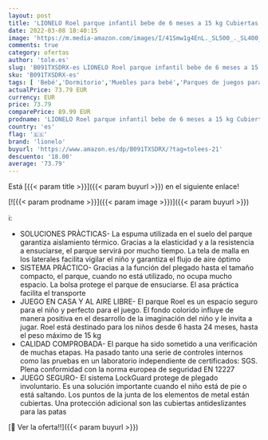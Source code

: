 ```yaml
---
layout: post
title: 'LIONELO Roel parque infantil bebe de 6 meses a 15 kg Cubiertas antideslizantes para las patas forma hexagonal bloqueo de plegado LockGuard plegado rápido bolsa de transporte  Azul '
date: 2022-03-08 18:40:15
image: 'https://m.media-amazon.com/images/I/41Smw1g4EnL._SL500_._SL400_.jpg'
comments: true
category: ofertas
author: 'tole.es'
slug: 'B091TXSDRX-es LIONELO Roel parque infantil bebe de 6 meses a 15 kg...'
sku: 'B091TXSDRX-es'
tags: [ 'Bebé','Dormitorio','Muebles para bebé','Parques de juegos para bebé','bebe','lionelo', ]
actualPrice: 73.79 EUR
currency: EUR
price: 73.79
comparePrice: 89.99 EUR
prodname: 'LIONELO Roel parque infantil bebe de 6 meses a 15 kg Cubiertas antideslizantes para las patas forma hexagonal bloqueo de plegado LockGuard plegado rápido bolsa de transporte  Azul '
country: 'es'
flag: '🇪🇸'
brand: 'lionelo'
buyurl: 'https://www.amazon.es/dp/B091TXSDRX/?tag=tolees-21'
descuento: '18.00'
average: '73.79'
---
```


Está [{{< param title >}}]({{< param buyurl >}}) en el siguiente enlace!

[![{{< param prodname >}}]({{< param image >}})]({{< param buyurl >}})

ℹ️:

- SOLUCIONES PRÀCTICAS- La espuma utilizada en el suelo del parque garantiza aislamiento térmico. Gracias a la elasticidad y a la resistencia a ensuciarse, el parque servirá por mucho tiempo. La tela de malla en los laterales facilita vigilar el niño y garantiza el flujo de aire óptimo
- SISTEMA PRÁCTICO- Gracias a la función del plegado hasta el tamaño compacto, el parque, cuando no está utilizado, no ocupa mucho espacio. La bolsa protege el parque de ensuciarse. El asa práctica facilita el transporte
- JUEGO EN CASA Y AL AIRE LIBRE- El parque Roel es un espacio seguro para el niño y perfecto para el juego. El fondo colorido influye de manera positiva en el desarrollo de la imaginación del niño y le invita a jugar. Roel está destinado para los niños desde 6 hasta 24 meses, hasta el peso máximo de 15 kg
- CALIDAD COMPROBADA- El parque ha sido sometido a una verificación de muchas etapas. Ha pasado tanto una serie de controles internos como las pruebas en un laboratorio independiente de certificados: SGS. Plena conformidad con la norma europea de seguridad EN 12227
- JUEGO SEGURO- El sistema LockGuard protege de plegado involuntario. Es una solución importante cuando el niño está de pie o está saltando. Los puntos de la junta de los elementos de metal están cubiertas. Una protección adicional son las cubiertas antideslizantes para las patas

[🛒 Ver la oferta!!]({{< param buyurl >}})
